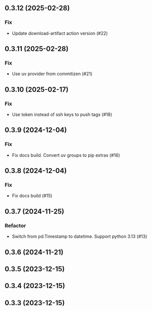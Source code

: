 ## 0.3.12 (2025-02-28)

### Fix

- Update download-artifact action version (#22)

## 0.3.11 (2025-02-28)

### Fix

- Use uv provider from commitizen (#21)

## 0.3.10 (2025-02-17)

### Fix

- Use token instead of ssh keys to push tags (#18)

## 0.3.9 (2024-12-04)

### Fix

- Fix docs build. Convert uv groups to pip extras (#16)

## 0.3.8 (2024-12-04)

### Fix

- Fix docs build (#15)

## 0.3.7 (2024-11-25)

### Refactor

- Switch from pd.Timestamp to datetime. Support python 3.13 (#13)

## 0.3.6 (2024-11-21)

## 0.3.5 (2023-12-15)

## 0.3.4 (2023-12-15)

## 0.3.3 (2023-12-15)
